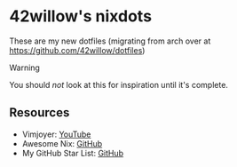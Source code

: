 # 42willow's nixdots

These are my new dotfiles (migrating from arch over at https://github.com/42willow/dotfiles)

> [!WARNING]
> You should *not* look at this for inspiration until it's complete.

## Resources

- Vimjoyer: [YouTube](https://www.youtube.com/@vimjoyer/videos)
- Awesome Nix: [GitHub](https://github.com/nix-community/awesome-nix)
- My GitHub Star List: [GitHub](https://github.com/stars/42Willow/lists/nix)
